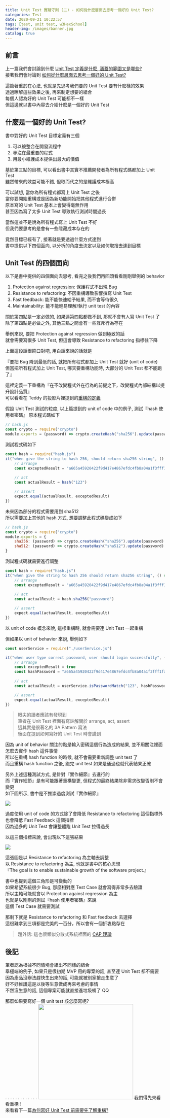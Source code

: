 ```yaml
---
title: Unit Test 實踐守則 (二) - 如何從什麼層面去思考一個好的 Unit Test?
categories: Test
date: 2020-09-21 10:22:57
tags: [test, unit test, w3HexSchool]
header-img: /images/banner.jpg
catalog: true
---
```


## 前言

上一篇我們會討論到什麼 [Unit Test 定義是什麼, 涵蓋的範圍又是哪些?](/2020/09/14/unit-test-best-practice-part-1/)  
接著我們會討論到 [如何從什麼層面去思考一個好的 Unit Test?](/2020/09/21/unit-test-best-practice-part-2/)

這篇著重於在心法, 也就是先思考我們要的 Unit Test 要有什麼樣的效果  
透過瞭解這些效果之後, 再來制定想要的組合  
每個人認為好的 Unit Test 可能都不一樣  
但這邊就以書中內容去介紹什麼是一個好的 Unit Test  

## 什麼是一個好的 Unit Test?

書中對好的 Unit Test 目標定義有三個  
1. 可以被整合在開發流程中
2. 專注在最重要的程式
3. 用最小維護成本提供出最大的價值

基於第三點的目標, 可以看出書中其實不推薦開發者為所有程式碼都加上 Unit Test  
雖然帶來的效益可能不錯, 但取而代之的是維護成本極高  

可以試想, 當你為所有程式都寫上 Unit Test 之後  
當你要開始重構或是因為新功能開始把其他程式進行合併  
原本寫的 Unit Test 基本上會變得毫無作用  
甚至因為寫了太多 Unit Test 導致執行測試時間過長  

當然這並不是說為所有程式寫上 Unit Test 不好  
但我們要思考的是會有一些隱藏成本存在的  

竟然目標已經有了, 接著就是要透過什麼方式達到  
書中提供以下四個面向, 以分析的角度去決定以及如何取捨去達到目標  

## Unit Test 的四個面向

以下是書中提供的四個面向去思考, 看完之後我們再回頭看看剛剛舉例的 behavior  
1. Protection against [regression](https://en.wikipedia.org/wiki/Software_regression): 保護程式不出現 Bug
2. Resistance to refactoring: 不因重構導致影響撰寫 Unit Test
3. Fast feedback: 能不能快速給予結果, 而不會等待很久
4. Maintainability: 能不能輕易理解/執行 unit test 的內容

關於第四點是一定必做的, 如果連第四點都做不到, 那就不會有人寫 Unit Test 了  
除了第四點是必做之外, 其他三點之間會有一些互斥行為存在  

舉例來說, 要把 Protection against regression 做到極致的話  
就會需要寫很多 Unit Test, 但這會導致 Resistance to refactoring 指標往下降  

上面這段話很饒口對吧, 用白話來說的話就是  

『要把 Bug 降到最低的話, 就把所有程式都加上 Unit Test 就好 (unit of code)  
但當把所有程式加上 Unit Test, 哪天要重構功能時, 大部分的 Unit Test 都不能跑了』

這裡定義一下重構為『在不改變程式外在行為的前提之下，改變程式內部結構以提升設計品質』  
可以看看在 Teddy 的投影片裡提到的[重構的定義](https://www.slideshare.net/teddysoft/ss-238494517?fbclid=IwAR3zNqIevurDkP0pz3FbidPNgYG1wsO7YcatIIUoKf6KRtXsp_xDTYZzFp4)  

假設 Unit Test 測試的粒度, 以上篇提到的 unit of code 中的例子, 測試『hash 使用者密碼』
原本程式碼如下
```js
// hash.js
const crypto = require("crypto")
module.exports = (password) => crypto.createHash("sha256").update(password).digest("hex")
```

測試程式碼如下  
```js
const hash = require("hash.js")
it("when give the string to hash 256, should return sha256 string", () => {
    // arrange
    const exceptedResult = "a665a45920422f9d417e4867efdc4fb8a04a1f3fff1fa07e998e86f7f7a27ae3"
    
    // act		
    const actualResult = hash("123")

    // assert
    expect.equal(actualResult, exceptedResult)
})
```

未來因為部分的程式需要用到 sha512  
所以需要加上其他的 hash 方式, 想要調整此程式碼變成如下  
```js
// hash.js
const crypto = require("crypto")
module.exports = {
    sha256: (password) => crypto.createHash("sha256").update(password).digest("hex"),
    sha512: (password) => crypto.createHash("sha512").update(password).digest("hex")
}
```

測試程式碼就需要進行調整  
```js
const hash = require("hash.js")
it("when give the string to hash 256 should return sha256 string", () => {
    // arrange
    const exceptedResult = "a665a45920422f9d417e4867efdc4fb8a04a1f3fff1fa07e998e86f7f7a27ae3"
    
    // act
    const actualResult = hash.sha256("password")

    // assert
    expect.equal(actualResult, exceptedResult)
})
```
以 unit of code 概念來說, 這樣重構時, 就會需要連 Unit Test 一起重構  

但如果以 unit of behavior 來說, 舉例如下  
```js
const userService = require("./userService.js")

it("when user type correct password, user should login successfully", () => {
    // arrange
    const exceptedResult = true
    const hashPassword = "a665a45920422f9d417e4867efdc4fb8a04a1f3fff1fa07e998e86f7f7a27ae3"
    
    // act
    const actualResult = userService.isPasswordMatch("123", hashPassword)

    // assert
    expect.equal(actualResult, exceptedResult)
})
```

> 眼尖的讀者應該有發現到  
> 筆者在 Unit Test 裡面有寫註解關於 arrange, act, assert  
> 這其實是很著名的 3A Pattern 寫法  
> 後面在提到如何寫好的 Unit Test 時會講到  

因為 unit of behavior 關注的點是輸入密碼這個行為造成的結果, 並不用關注裡面怎麼去實作 hash 這件事情  
所以在重構 hash function 的時候, 就不會需要重新調整 unit test 了  
而且重構 hash function 之後, 跑完 unit test 如果是通過也就代表結果正確  

另外上述這種測試方式, 是針對『實作細節』去進行的  
而『實作細節』是有可能跟著重構變更, 但程式的最終結果除非需求改變否則不會變更  
如下圖所示, 書中是不推崇過度測試『實作細節』

![](/images/unit-test/unit-test-best-practice-14.png)

過度使用 unit of code 的方式除了會降低 Resistance to refactoring 這個指標外  
也會降低 Fast Feedback 這個指標  
因為過多的 Unit Test 會讓整體跑 Unit Test 拉得過長  

以這三個指標來說, 會出現以下這張結果  

![](/images/unit-test/unit-test-best-practice-02.png)

這張圖是以 Resistance to refactoring 為主軸去調整    
以 Resistance to refactoring 為主, 也就是書中的核心思想  
『The goal is to enable sustainable growth of the software project.』  

書中也提到這個三角形是可變動的  
如果希望系統很少 Bug, 那麼相對應 Test Case 就會寫得非常多去驗證  
所以主軸可能就會以 Protection against regression 為主  
也就是以剛剛的測試『hash 使用者密碼』來說  
這個 Test Case 就需要測試  

那剩下就是 Resistance to refactoring 和 Fast feedback 去選擇  
這很難拿到三項都是完美的一百分，所以會有一個折衷點存在  

> 題外話: 這也很類似分散式系統裡面的 [CAP 理論](https://zh.wikipedia.org/zh-hant/CAP%E5%AE%9A%E7%90%86)

## 後記

筆者認為根據不同情境會組出不同樣的組合  
舉極端的例子, 如果只是很初期 MVP 用的專案的話, 甚至連 Unit Test 都不需要  
因為產品沒辦法趕快生出來的話, 可能就被別家搶走生意了   
好不好維護這是以後等生意做成再來考慮的事情  
不然沒生意的話, 這個專案可能就直接進垃圾桶了 QQ  

那麼如果要寫好一個 unit test 該怎麼寫呢?  
.
.
.
.
.
.
.
.
.
.
.
.
.
<img src="/images/wait.png" style="margin: 0" width=300 />
我們得先來看看重構！  
來看看下一篇[為何寫好 Unit Test 前需要先了解重構?](/2020/09/28/unit-test-best-practice-part-3/)  